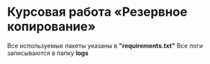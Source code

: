 # Курсовая работа «Резервное копирование»

Все используемые пакеты указаны в **"requirements.txt"**
Все логи записываются в папку **logs**
